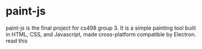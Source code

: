# paint-js
paint-js is the final project for cs498 group 3. It is a simple painting tool built in HTML, CSS, and Javascript, made cross-platform compatible by Electron.
read this
